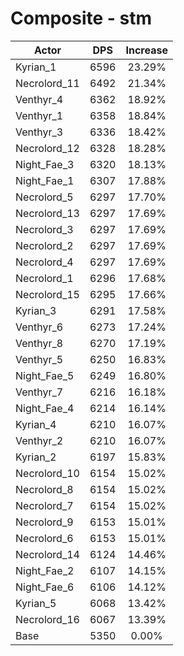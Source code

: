 # Composite - stm
| Actor | DPS | Increase |
|---|:---:|:---:|
|Kyrian_1|6596|23.29%|
|Necrolord_11|6492|21.34%|
|Venthyr_4|6362|18.92%|
|Venthyr_1|6358|18.84%|
|Venthyr_3|6336|18.42%|
|Necrolord_12|6328|18.28%|
|Night_Fae_3|6320|18.13%|
|Night_Fae_1|6307|17.88%|
|Necrolord_5|6297|17.70%|
|Necrolord_13|6297|17.69%|
|Necrolord_3|6297|17.69%|
|Necrolord_2|6297|17.69%|
|Necrolord_4|6297|17.69%|
|Necrolord_1|6296|17.68%|
|Necrolord_15|6295|17.66%|
|Kyrian_3|6291|17.58%|
|Venthyr_6|6273|17.24%|
|Venthyr_8|6270|17.19%|
|Venthyr_5|6250|16.83%|
|Night_Fae_5|6249|16.80%|
|Venthyr_7|6216|16.18%|
|Night_Fae_4|6214|16.14%|
|Kyrian_4|6210|16.07%|
|Venthyr_2|6210|16.07%|
|Kyrian_2|6197|15.83%|
|Necrolord_10|6154|15.02%|
|Necrolord_8|6154|15.02%|
|Necrolord_7|6154|15.02%|
|Necrolord_9|6153|15.01%|
|Necrolord_6|6153|15.01%|
|Necrolord_14|6124|14.46%|
|Night_Fae_2|6107|14.15%|
|Night_Fae_6|6106|14.12%|
|Kyrian_5|6068|13.42%|
|Necrolord_16|6067|13.39%|
|Base|5350|0.00%|
